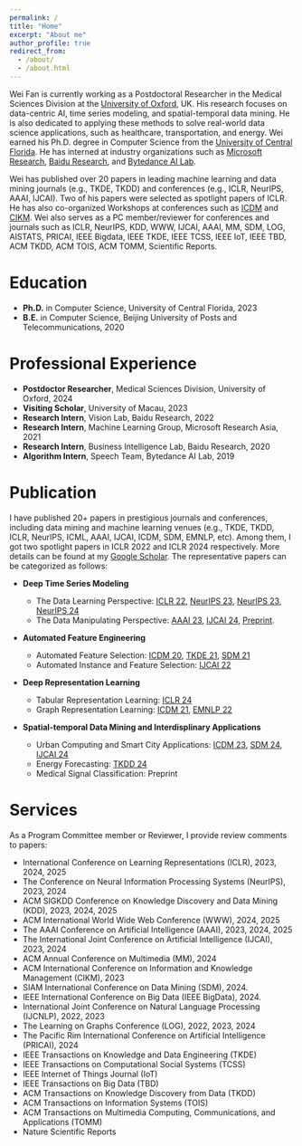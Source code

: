 ```yaml
---
permalink: /
title: "Home"
excerpt: "About me"
author_profile: true
redirect_from: 
  - /about/
  - /about.html
---
```


Wei Fan is currently working as a Postdoctoral Researcher in the Medical Sciences Division at the [University of Oxford](https://www.medsci.ox.ac.uk/), UK. His research focuses on data-centric AI, time series modeling, and spatial-temporal data mining. He is also dedicated to applying these methods to solve real-world data science applications, such as healthcare, transportation, and energy. Wei earned his Ph.D. degree in Computer Science from the [University of Central Florida](https://www.cs.ucf.edu/). He has interned at industry organizations such as [Microsoft Research](https://www.microsoft.com/en-us/research/group/machine-learning-research-group/research/), [Baidu Research](https://research.baidu.com/), and [Bytedance AI Lab](https://www.bytedance.com/en/). 

Wei has published over 20 papers in leading machine learning and data mining journals (e.g., TKDE, TKDD) and conferences (e.g., ICLR, NeurIPS, AAAI, IJCAI). Two of his papers were selected as spotlight papers of ICLR. He has also co-organized Workshops at conferences such as [ICDM](https://data-centric-ai-dev.github.io/ICDM2024/) and [CIKM](https://data-centric-ai-dev.github.io/CIKM2024/). Wei also serves as a PC member/reviewer for conferences and journals such as ICLR, NeurIPS, KDD, WWW, IJCAI, AAAI, MM, SDM, LOG, AISTATS, PRICAI, IEEE Bigdata, IEEE TKDE, IEEE TCSS, IEEE IoT, IEEE TBD, ACM TKDD, ACM TOIS, ACM TOMM, Scientific Reports.


<!-- Wei Fan is currently working as a postdoctoral researcher in medical sciences division of University of Oxford with [Prof. Kazem Rahimi](https://scholar.google.co.uk/citations?hl=en&user=5u7TxAMAAAAJ) and [Dr. Shishir Rao](https://www.wrh.ox.ac.uk/team/shishir-rao). He recieved my Ph.D. degree in Computer Science from University of Central Florida in 2023. I recieved my B.E. degree of Computer Science and Technology from Beijing University of Posts and Telecommunications (BUPT) in 2020. My research interests mainly include data mining, machine learning, time series analysis and epidemiology.

Luckily, I have onced worked as a research intern in Microsoft Research Asia with [Dr. Shun Zheng](https://www.microsoft.com/en-us/research/people/shunzhen/) and [Dr. Jiang Bian](https://sites.google.com/view/jiangbian). I was a research intern at Baidu Research, supervised by [Prof. Hui Xiong](http://datamining.rutgers.edu/). I also worked a research intern at Baidu Research supervised by [Prof. Hao Liu](https://raymondhliu.github.io/). Before that, I have been an algorithm intern at speech team of Bytedance AI Lab. Besides, I have once worked as a undergraduate research assisitant with [Dr. Tianyu Liu](https://tyliupku.github.io/) and [Prof. Wenfei Wu](https://wenfei-wu.github.io/).
 -->


Education
======
* **Ph.D.** in Computer Science, University of Central Florida, 2023 
* **B.E.** in Computer Science, Beijing University of Posts and Telecommunications, 2020




Professional Experience
======
* **Postdoctor Researcher**, Medical Sciences Division, University of Oxford, 2024
* **Visiting Scholar**, University of Macau, 2023
* **Research Intern**, Vision Lab, Baidu Research, 2022
* **Research Intern**, Machine Learning Group, Microsoft Research Asia, 2021
* **Research Intern**, Business Intelligence Lab, Baidu Research, 2020
* **Algorithm Intern**, Speech Team, Bytedance AI Lab, 2019




Publication
======
I have published 20+ papers in prestigious journals and conferences, including data mining and machine learning venues (e.g., TKDE, TKDD, ICLR, NeurIPS, ICML, AAAI, IJCAI, ICDM, SDM, EMNLP, etc). Among them, I got two spotlight papers in ICLR 2022 and ICLR 2024 respectively. More details can be found at my [Google Scholar](https://scholar.google.com/citations?user=cQ8zLJ4AAAAJ&hl=en). The representative papers can be categorized as follows:

* **Deep Time Series Modeling**
  * The Data Learning Perspective: [ICLR 22](https://arxiv.org/pdf/2203.07681), [NeurIPS 23](https://proceedings.neurips.cc/paper_files/paper/2023/file/f1d16af76939f476b5f040fd1398c0a3-Paper-Conference.pdf), [NeurIPS 23](https://proceedings.neurips.cc/paper_files/paper/2023/file/dc1e32dd3eb381dbc71482f6a96cbf86-Paper-Conference.pdf), [NeurIPS 24](https://arxiv.org/pdf/2411.01623)
  * The Data Manipulating Perspective: [AAAI 23](https://arxiv.org/abs/2302.14829), [IJCAI 24](https://arxiv.org/pdf/2407.00502), [Preprint](https://arxiv.org/pdf/2401.16777).


* **Automated Feature Engineering**
  * Automated Feature Selection: [ICDM 20](https://arxiv.org/pdf/2008.12001), [TKDE 21](https://arxiv.org/pdf/2010.02506), [SDM 21](https://epubs.siam.org/doi/pdf/10.1137/1.9781611976700.39)
  * Automated Instance and Feature Selection: [IJCAI 22](https://arxiv.org/pdf/2205.07867)

* **Deep Representation Learning**
  * Tabular Representation Learning: [ICLR 24](https://arxiv.org/pdf/2407.05364)
  * Graph Representation Learning: [ICDM 21](https://drive.google.com/file/d/1PmEooa7_yvpahb7aEsv1xIC3G4ZgwUHp/view), [EMNLP 22](https://arxiv.org/pdf/2204.13221)

* **Spatial-temporal Data Mining and Interdisplinary Applications**
  * Urban Computing and Smart City Applications: [ICDM 23](https://ieeexplore.ieee.org/abstract/document/10415754/), [SDM 24](https://epubs.siam.org/doi/pdf/10.1137/1.9781611978032.42), [IJCAI 24](https://www.ijcai.org/proceedings/2024/0228.pdf)
  * Energy Forecasting: [TKDD 24](https://arxiv.org/pdf/2401.00644)
  * Medical Signal Classification: Preprint



Services
======
As a Program Committee member or Reviewer, I provide review comments to papers:
* International Conference on Learning Representations (ICLR), 2023, 2024, 2025
* The Conference on Neural Information Processing Systems (NeurIPS), 2023, 2024 
* ACM SIGKDD Conference on Knowledge Discovery and Data Mining (KDD), 2023, 2024, 2025
* ACM International World Wide Web Conference (WWW), 2024, 2025
* The AAAI Conference on Artificial Intelligence (AAAI), 2023, 2024, 2025
* The International Joint Conference on Artificial Intelligence (IJCAI), 2023, 2024
* ACM Annual Conference on Multimedia (MM), 2024
* ACM International Conference on Information and Knowledge Management (CIKM), 2023
* SIAM International Conference on Data Mining (SDM), 2024.
* IEEE International Conference on Big Data (IEEE BigData), 2024.
* International Joint Conference on Natural Language Processing (IJCNLP), 2022, 2023
* The Learning on Graphs Conference (LOG), 2022, 2023, 2024
* The Pacific Rim International Conference on Artificial Intelligence (PRICAI), 2024
* IEEE Transactions on Knowledge and Data Engineering (TKDE)
* IEEE Transactions on Computational Social Systems (TCSS)
* IEEE Internet of Things Journal (IoT)
* IEEE Transactions on Big Data (TBD)
* ACM Transactions on Knowledge Discovery from Data (TKDD)
* ACM Transactions on Information Systems (TOIS)
* ACM Transactions on Multimedia Computing, Communications, and Applications (TOMM)
* Nature Scientific Reports


<!-- 
Services
======
* PC Member/Reviewer
  * Conference: IJCNLP 2022-2023; LOG 2022-2023; AAAI 2023-2024; ICLR 2023-2024; IJCAI 2023-2024; KDD 2023-2024; NeurIPS 2023-2024; CIKM 2023; BigData 2024; SDM 2024; WWW 2024;
  * Journal: TKDE, TKDD, TIST, Nature Scientific Reports -->